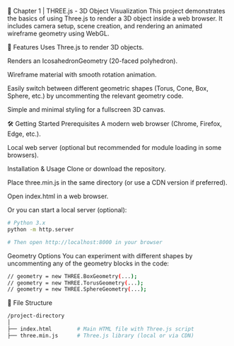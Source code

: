 📘 Chapter 1 | THREE.js - 3D Object Visualization
This project demonstrates the basics of using Three.js to render a 3D object inside a web browser. It includes camera setup, scene creation, and rendering an animated wireframe geometry using WebGL.

🚀 Features
Uses Three.js to render 3D objects.

Renders an IcosahedronGeometry (20-faced polyhedron).

Wireframe material with smooth rotation animation.

Easily switch between different geometric shapes (Torus, Cone, Box, Sphere, etc.) by uncommenting the relevant geometry code.

Simple and minimal styling for a fullscreen 3D canvas.

🛠️ Getting Started
Prerequisites
A modern web browser (Chrome, Firefox, Edge, etc.).

Local web server (optional but recommended for module loading in some browsers).

Installation & Usage
Clone or download the repository.

Place three.min.js in the same directory (or use a CDN version if preferred).

Open index.html in a web browser.

Or you can start a local server (optional):
``` bash
# Python 3.x
python -m http.server

# Then open http://localhost:8000 in your browser
```
Geometry Options
You can experiment with different shapes by uncommenting any of the geometry blocks in the code:

```bash
// geometry = new THREE.BoxGeometry(...);
// geometry = new THREE.TorusGeometry(...);
// geometry = new THREE.SphereGeometry(...);
```
📂 File Structure
```bash
/project-directory
│
├── index.html        # Main HTML file with Three.js script
├── three.min.js      # Three.js library (local or via CDN)
```